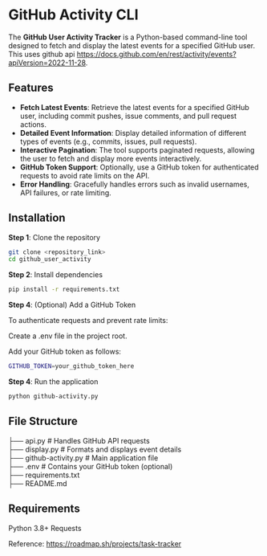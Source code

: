 # GitHub Activity CLI

The **GitHub User Activity Tracker** is a Python-based command-line tool designed to fetch and display the latest events for a specified GitHub user. This uses github api
https://docs.github.com/en/rest/activity/events?apiVersion=2022-11-28. 

## Features

- **Fetch Latest Events**: Retrieve the latest events for a specified GitHub user, including commit pushes, issue comments, and pull request actions.
- **Detailed Event Information**: Display detailed information of different types of events (e.g., commits, issues, pull requests).
- **Interactive Pagination**: The tool supports paginated requests, allowing the user to fetch and display more events interactively.
- **GitHub Token Support**: Optionally, use a GitHub token for authenticated requests to avoid rate limits on the API.
- **Error Handling**: Gracefully handles errors such as invalid usernames, API failures, or rate limiting.

## Installation

**Step 1**: Clone the repository

```sh
git clone <repository_link>
cd github_user_activity
```

**Step 2**: Install dependencies

```sh
pip install -r requirements.txt
```

**Step 4**: (Optional) Add a GitHub Token

To authenticate requests and prevent rate limits:

Create a .env file in the project root.

Add your GitHub token as follows:

```sh
GITHUB_TOKEN=your_github_token_here
```

**Step 4**: Run the application

```sh
python github-activity.py
```


## File Structure

├── api.py                  # Handles GitHub API requests  
├── display.py              # Formats and displays event details  
├── github-activity.py      # Main application file  
├── .env                    # Contains your GitHub token (optional)  
├── requirements.txt  
├── README.md


## Requirements

Python 3.8+
Requests

Reference: https://roadmap.sh/projects/task-tracker 
